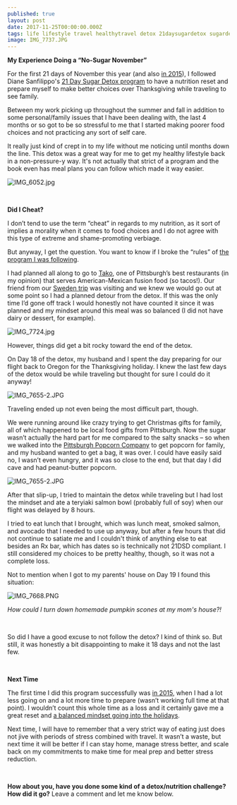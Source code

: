 ```yaml
---
published: true
layout: post
date: 2017-11-25T00:00:00.000Z
tags: life lifestyle travel healthytravel detox 21daysugardetox sugardetox nosugarnovember
image: IMG_7737.JPG
---
```


**My Experience Doing a “No-Sugar November”**

For the first 21 days of November this year (and also [in 2015](https://www.youtube.com/watch?v=1kXU4MyOwBU)), I followed Diane Sanfilippo's [21 Day Sugar Detox program](https://21daysugardetox.com) to have a nutrition reset and prepare myself to make better choices over Thanksgiving while traveling to see family.

Between my work picking up throughout the summer and fall in addition to some personal/family issues that I have been dealing with, the last 4 months or so got to be so stressful to me that I started making poorer food choices and not practicing any sort of self care.

It really just kind of crept in to my life without me noticing until months down the line. This detox was a great way for me to get my healthy lifestyle back in a non-pressure-y way. It's not actually that strict of a program and the book even has meal plans you can follow which made it way easier. 


![IMG_6052.jpg](/content/IMG_6052.jpg)

<br>

**Did I Cheat?**

I don’t tend to use the term “cheat” in regards to my nutrition, as it sort of implies a morality when it comes to food choices and I do not agree with this type of extreme and shame-promoting verbiage.

But anyway, I get the question.  You want to know if I broke the “rules” of [the program I was following](). 

I had planned all along to go to [Tako](http://takopgh.com), one of Pittsburgh’s best restaurants (in my opinion) that serves American-Mexican fusion food (so tacos!). Our friend from our [Sweden trip]() was visiting and we knew we would go out at some point so I had a planned detour from the detox. If this was the only time I’d gone off track I would honestly not have counted it since it was planned and my mindset around this meal was so balanced (I did not have dairy or dessert, for example). 

![IMG_7724.jpg](/content/IMG_7724.jpg)

However, things did get a bit rocky toward the end of the detox. 

On Day 18 of the detox, my husband and I spent the day preparing for our flight back to Oregon for the Thanksgiving holiday. I knew the last few days of the detox would be while traveling but thought for sure I could do it anyway! 

![IMG_7655-2.JPG](/content/IMG_7655-2.JPG)

Traveling ended up not even being the most difficult part, though.

We were running around like crazy trying to get Christmas gifts for family, all of which happened to be local food gifts from Pittsburgh. Now the sugar wasn’t actually the hard part for me compared to the salty snacks – so when we walked into the [Pittsburgh Popcorn Company]() to get popcorn for family, and my husband wanted to get a bag, it was over. I could have easily said no, I wasn’t even hungry, and it was so close to the end, but that day I did cave and had peanut-butter popcorn. 

![IMG_7655-2.JPG](/content/IMG_7655-2.JPG)

After that slip-up, I tried to maintain the detox while traveling but I had lost the mindset and ate a teryiaki salmon bowl (probably full of soy) when our flight was delayed by 8 hours. 

I tried to eat lunch that I brought, which was lunch meat, smoked salmon, and avocado that I needed to use up anyway, but after a few hours that did not continue to satiate me and I couldn't think of anything else to eat besides an Rx bar, which has dates so is technically not 21DSD compliant. I still considered my choices to be pretty healthy, though, so it was not a complete loss.

Not to mention when I got to my parents' house on Day 19 I found this situation:

![IMG_7668.PNG](/content/IMG_7668.PNG)

*How could I turn down homemade pumpkin scones at my mom's house?!*

<br>

So did I have a good excuse to not follow the detox? I kind of think so. But still, it was honestly a bit disappointing to make it 18 days and not the last few. 

<br>

**Next Time**

The first time I did this program successfully was [in 2015](http://edibleem.com/detox-with-emily), when I had a lot less going on and a lot more time to prepare (wasn’t working full time at that point).  I wouldn’t count this whole time as a loss and it certainly gave me a great reset and [a balanced mindset going into the holidays]().

Next time, I will have to remember that a very strict way of eating just does not jive with periods of stress combined with travel.  It wasn’t a waste, but next time it will be better if I can stay home, manage stress better, and scale back on my commitments to make time for meal prep and better stress reduction. 

<br>

**How about you, have you done some kind of a detox/nutrition challenge? How did it go?** Leave a comment and let me know below. 
